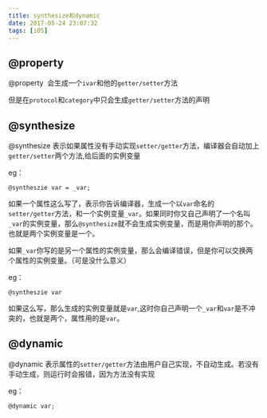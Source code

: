 ```yaml
---
title: synthesize和dynamic
date: 2017-05-24 23:07:32
tags: [iOS]
---
```



## @property ##

@property  会生成一个`ivar`和他的`getter/setter`方法

但是在`protocol`和`category`中只会生成`getter/setter`方法的声明


<!-- more -->

## @synthesize ##

@synthesize 表示如果属性没有手动实现`setter/getter`方法，编译器会自动加上`getter/setter`两个方法,给后面的实例变量

eg：

```
@syntheszie var = _var;
```
如果一个属性这么写了，表示你告诉编译器，生成一个以`var`命名的`setter/getter`方法，和一个实例变量`_var`。如果同时你又自己声明了一个名叫`_var`的实例变量，那么`@synthesize`就不会生成实例变量，而是用你声明的那个。也就是两个实例变量是一个。

如果`_var`你写的是另一个属性的实例变量，那么会编译错误，但是你可以交换两个属性的实例变量。（可是没什么意义）

eg：

```
@syntheszie var
```

如果这么写，那么生成的实例变量就是`var`,这时你自己声明一个`_var`和`var`是不冲突的，也就是两个，属性用的是`var`。


## @dynamic ##
@dynamic 表示属性的`setter/getter`方法由用户自己实现，不自动生成。若没有手动生成，则运行时会报错，因为方法没有实现

eg：

```
@dynamic var;
```
